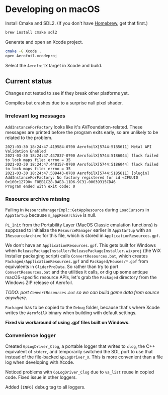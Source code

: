 # Developing on macOS

Install Cmake and SDL2. (If you don't have [Homebrew](https://brew.sh/), get that first.)

```bash
brew install cmake sdl2
```

Generate and open an Xcode project.

```bash
cmake -G Xcode .
open Aerofoil.xcodeproj
```

Select the `AerofoilX` target in Xcode and build.

## Current status

Changes not tested to see if they break other platforms yet.

Compiles but crashes due to a surprise null pixel shader.

### Irrelevant log messages

`AddInstanceForFactory` looks like it's AVFoundation-related. These messages are printed before the program exits early, so are unlikely to be related to the problem.

```
2021-03-30 18:24:47.419584-0700 AerofoilX[5744:5185611] Metal API Validation Enabled
2021-03-30 18:24:47.447837-0700 AerofoilX[5744:5186044] flock failed to lock maps file: errno = 35
2021-03-30 18:24:47.448157-0700 AerofoilX[5744:5186044] flock failed to lock maps file: errno = 35
2021-03-30 18:24:47.509443-0700 AerofoilX[5744:5185611] [plugin] AddInstanceForFactory: No factory registered for id <CFUUID 0x100c12790> F8BB1C28-BAE8-11D6-9C31-00039315CD46
Program ended with exit code: 0
```

### Resource archive missing

Failing in `ResourceManagerImpl::GetAppResource` during `LoadCursors` in `AppStartup` because `m_appResArchive` is null.

`PL_Init` from the Portability Layer (MacOS Classic emulation functions) is supposed to initialize the `ResourceManager` earlier in `AppStartup` with an `IResourceArchive` for this file, which is stored in `ApplicationResources.gpf`.

We don't have an `ApplicationResources.gpf`. This gets built for Windows when `ReleasePackageInstaller/ReleasePackageInstaller.wixproj` (the WiX Installer packaging script) calls `ConvertResources.bat`, which creates `Packaged/ApplicationResources.gpf` and `Packaged/Houses/*.gpf` from equivalents in `GliderProData`. So rather than try to port `ConvertResources.bat` and the utilities it calls, or dig up some antique macOS-specific resource APIs, let's grab the `Packaged` directory from the Windows ZIP release of Aerofoil.

_TODO: port `ConvertResources.bat` so we can build game data from source anywhere._

`Packaged` has to be copied to the `Debug` folder, because that's where Xcode writes the `AerofoilX` binary when building with default settings.

**Fixed via workaround of using .gpf files built on Windows.**

### Convenience logger

Created `GpLogDriver_Clog`, a portable logger that writes to `clog`, the C++ equivalent of `stderr`, and temporarily switched the SDL port to use that instead of the file-backed `GpLogDriver_X`. This is more convenient than a file log when developing with Xcode.

Noticed problems with `GpLogDriver_Clog` due to `va_list` reuse in copied code. Fixed issue in other loggers.

Added `[INFO]` debug tag to all loggers.
